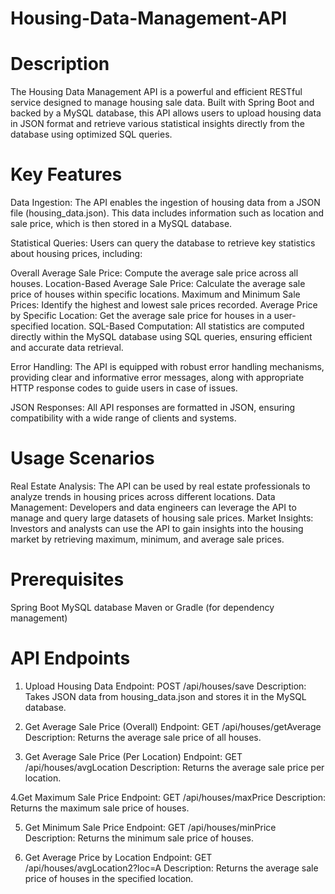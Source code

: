 # Housing-Data-Management-API

# Description
The Housing Data Management API is a powerful and efficient RESTful service designed to manage housing sale data. Built with Spring Boot and backed by a MySQL database, this API allows users to upload housing data in JSON format and retrieve various statistical insights directly from the database using optimized SQL queries.


# Key Features
Data Ingestion: The API enables the ingestion of housing data from a JSON file (housing_data.json). This data includes information such as location and sale price, which is then stored in a MySQL database.

Statistical Queries: Users can query the database to retrieve key statistics about housing prices, including:

Overall Average Sale Price: Compute the average sale price across all houses.
Location-Based Average Sale Price: Calculate the average sale price of houses within specific locations.
Maximum and Minimum Sale Prices: Identify the highest and lowest sale prices recorded.
Average Price by Specific Location: Get the average sale price for houses in a user-specified location.
SQL-Based Computation: All statistics are computed directly within the MySQL database using SQL queries, ensuring efficient and accurate data retrieval.

Error Handling: The API is equipped with robust error handling mechanisms, providing clear and informative error messages, along with appropriate HTTP response codes to guide users in case of issues.

JSON Responses: All API responses are formatted in JSON, ensuring compatibility with a wide range of clients and systems.

# Usage Scenarios
Real Estate Analysis: The API can be used by real estate professionals to analyze trends in housing prices across different locations.
Data Management: Developers and data engineers can leverage the API to manage and query large datasets of housing sale prices.
Market Insights: Investors and analysts can use the API to gain insights into the housing market by retrieving maximum, minimum, and average sale prices.

# Prerequisites
Spring Boot
MySQL database
Maven or Gradle (for dependency management)

# API Endpoints
1. Upload Housing Data
Endpoint: POST /api/houses/save
Description: Takes JSON data from housing_data.json and stores it in the MySQL database.

2. Get Average Sale Price (Overall)
Endpoint: GET /api/houses/getAverage
Description: Returns the average sale price of all houses.

3. Get Average Sale Price (Per Location)
Endpoint: GET /api/houses/avgLocation
Description: Returns the average sale price per location.

4.Get Maximum Sale Price
Endpoint: GET /api/houses/maxPrice
Description: Returns the maximum sale price of houses.

5. Get Minimum Sale Price
Endpoint: GET /api/houses/minPrice
Description: Returns the minimum sale price of houses.

6. Get Average Price by Location
Endpoint: GET /api/houses/avgLocation2?loc=A
Description: Returns the average sale price of houses in the specified location.
